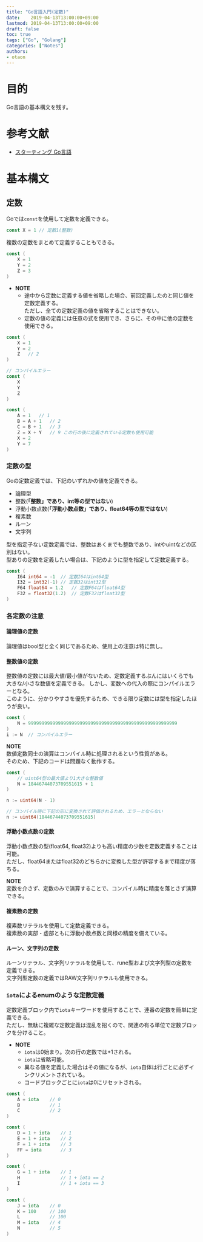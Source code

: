 ```yaml
---
title: "Go言語入門(定数)"
date:    2019-04-13T13:00:00+09:00
lastmod: 2019-04-13T13:00:00+09:00
draft: false
toc: true
tags: ["Go", "Golang"]
categories: ["Notes"]
authors:
- otaon
---
```


# 目的
Go言語の基本構文を残す。

# 参考文献
- [スターティング Go言語](https://www.shoeisha.co.jp/book/detail/9784798142418)

# 基本構文
## 定数
Goでは`const`を使用して定数を定義できる。

```go
const X = 1	// 定数1(整数)
```

複数の定数をまとめて定義することもできる。

```go
const (
	X = 1
	Y = 2
	Z = 3
)
```

- **NOTE**  
  - 途中から定数に定義する値を省略した場合、前回定義したのと同じ値を定数定義する。  
    ただし、全ての定数定義の値を省略することはできない。
  - 定数の値の定義には任意の式を使用でき、さらに、その中に他の定数を使用できる。

```go
const (
	X = 1
	Y = 2
	Z	// 2
)

// コンパイルエラー
const (
	X
	Y
	Z
)

const (
	A = 1	// 1
	B = A + 1	// 2
	C = B + 1	// 3
	Z = X + Y	// 9 この行の後に定義されている定数も使用可能
	X = 2
	Y = 7
)
```

### 定数の型
Goの定数定義では、下記のいずれかの値を定義できる。

- 論理型
- 整数(**「整数」であり、int等の型ではない**)
- 浮動小数点数(**「浮動小数点数」であり、float64等の型ではない**)
- 複素数
- ルーン
- 文字列

型を指定子ない定数定義では、整数はあくまでも整数であり、intやuintなどの区別はない。  
型ありの定数を定義したい場合は、下記のように型を指定して定数定義する。

```go
const (
	I64 int64 = -1	// 定数I64はint64型
	I32 = int32(-1)	// 定数32はint32型
	F64 float64 = 1.2	// 定数F64はfloat64型
	F32 = float32(1.2)	// 定数F32はfloat32型
)
```

### 各定数の注意
#### 論理値の定数
論理値はbool型と全く同じであるため、使用上の注意は特に無し。

#### 整数値の定数
整数値の定数には最大値/最小値がないため、定数定義するぶんにはいくらでも大きな/小さな数値を定義できる。
しかし、変数への代入の際にコンパイルエラーとなる。  
このように、分かりやすさを優先するため、できる限り定数には型を指定したほうが良い。

```go
const (
	N = 9999999999999999999999999999999999999999999999999999999
)
i := N	// コンパイルエラー
```

**NOTE**  
数値定数同士の演算はコンパイル時に処理されるという性質がある。  
そのため、下記のコードは問題なく動作する。

```go
const (
	// uint64型の最大値より1大きな整数値
	N = 18446744073709551615 + 1
)

n := uint64(N - 1)

// コンパイル時に下記の形に変換されて評価されるため、エラーとならない
n := uint64(18446744073709551615)
```

#### 浮動小数点数の定数
浮動小数点数の型(float64, float32)よりも高い精度の少数を定数定義することは可能。  
ただし、float64またはfloat32のどちらかに変換した型が許容するまで精度が落ちる。

**NOTE**  
変数を介さず、定数のみで演算することで、コンパイル時に精度を落とさず演算できる。

#### 複素数の定数
複素数リテラルを使用して定数定義できる。  
複素数の実部・虚部ともに浮動小数点数と同様の精度を備えている。

#### ルーン、文字列の定数
ルーンリテラル、文字列リテラルを使用して、rune型および文字列型の定数を定義できる。  
文字列型定数の定義ではRAW文字列リテラルも使用できる。

### `iota`によるenumのような定数定義
定数定義ブロック内で`iota`キーワードを使用することで、連番の定数を簡単に定義できる。  
ただし、無駄に複雑な定数定義は混乱を招くので、関連の有る単位で定数ブロックを分けること。

- **NOTE**
  - `iota`は0始まり。次の行の定数では+1される。
  - `iota`は省略可能。
  - 異なる値を定義した場合はその値になるが、`iota`自体は行ごとに必ずインクリメントされている。
  - コードブロックごとに`iota`は0にリセットされる。

```go
const (
	A = iota	// 0
	B			// 1
	C			// 2
)

const (
	D = 1 + iota	// 1
	E = 1 + iota	// 2
	F = 1 + iota	// 3
	FF = iota		// 3
)

const (
	G = 1 + iota	// 1
	H				// 1 + iota == 2
	I				// 1 + iota == 3
)

const (
	J = iota	// 0
	K = 100		// 100
	L			// 100
	M = iota	// 4
	N			// 5
)
```

